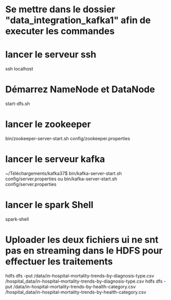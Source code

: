 # Se mettre dans le dossier "data_integration_kafka1" afin de executer les commandes

# lancer le serveur ssh
ssh localhost

# Démarrez NameNode et DataNode
start-dfs.sh

# lancer le zookeeper
bin/zookeeper-server-start.sh config/zookeeper.properties

# lancer le serveur kafka
~/Téléchargements/kafka37$ bin/kafka-server-start.sh config/server.properties 
                    ou
bin/kafka-server-start.sh config/server.properties



# lancer le spark Shell 
spark-shell

# Uploader les deux fichiers ui ne snt pas en streaming dans le HDFS pour effectuer les traitements
hdfs dfs -put /data/in-hospital-mortality-trends-by-diagnosis-type.csv /hospital_data/in-hospital-mortality-trends-by-diagnosis-type.csv
hdfs dfs -put /data/in-hospital-mortality-trends-by-health-category.csv /hospital_data/in-hospital-mortality-trends-by-health-category.csv